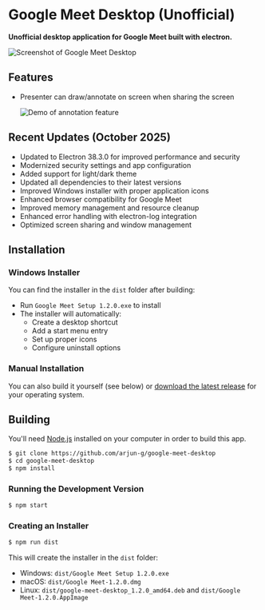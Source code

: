 # Google Meet Desktop (Unofficial)

**Unofficial desktop application for Google Meet built with electron.**

![Screenshot of Google Meet Desktop](https://static.arjun-g.com/google-meet/google-meet-screenshot.jpg)

## Features

- Presenter can draw/annotate on screen when sharing the screen

  ![Demo of annotation feature](https://static.arjun-g.com/google-meet/google-meet-annotation.gif)

## Recent Updates (October 2025)

- Updated to Electron 38.3.0 for improved performance and security
- Modernized security settings and app configuration
- Added support for light/dark theme
- Updated all dependencies to their latest versions
- Improved Windows installer with proper application icons
- Enhanced browser compatibility for Google Meet
- Improved memory management and resource cleanup
- Enhanced error handling with electron-log integration
- Optimized screen sharing and window management

## Installation

### Windows Installer
You can find the installer in the `dist` folder after building:
- Run `Google Meet Setup 1.2.0.exe` to install
- The installer will automatically:
  - Create a desktop shortcut
  - Add a start menu entry
  - Set up proper icons
  - Configure uninstall options

### Manual Installation
You can also build it yourself (see below) or [download the latest release](https://github.com/arjun-g/google-meet-desktop/releases) for your operating system.

## Building

You'll need [Node.js](https://nodejs.org) installed on your computer in order to build this app.

```bash
$ git clone https://github.com/arjun-g/google-meet-desktop
$ cd google-meet-desktop
$ npm install
```

### Running the Development Version
```bash
$ npm start
```

### Creating an Installer
```bash
$ npm run dist
```

This will create the installer in the `dist` folder:
- Windows: `dist/Google Meet Setup 1.2.0.exe`
- macOS: `dist/Google Meet-1.2.0.dmg`
- Linux: `dist/google-meet-desktop_1.2.0_amd64.deb` and `dist/Google Meet-1.2.0.AppImage`

